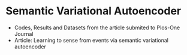 # Semantic Variational Autoencoder
- Codes, Results and Datasets from the article submited to Plos-One Journal
- Article: Learning to sense from events via semantic variational autoencoder
